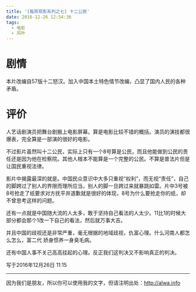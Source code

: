 ```yaml
---
title: '[每周观影系列之七] 十二公民'
date: 2016-12-26 12:54:36
tags:
  - 电影
  - 风叶
---
```


# 剧情
本片改编自57版十二怒汉。加入中国本土特色情节改编，凸显了国内人民的各种矛盾。
<!-- more -->

# 评价

人艺话剧演员把舞台剧搬上电影屏幕。算是电影比较不错的概括。演员的演技都很爆表，完全算是一部演的很好的电影。

不过影片虽然叫十二公民，实际上只有一个8号算是公民，而且他能做到公民的责任还是因为他在检察院。其他人根本不能算是一个完整的公民。不算是普法片但是让国民重视法律。

影片中揭露最深的就是。中国民众意识中大多只重视“权利”，而无视“责任”，自己的脚跨过了别人的界限而理所应当，别人的脚一旦跨过来就暴跳如雷。片中3号被8号抢走了纸要求对方抚平并道歉就是很好的体现，8号为什么要抢走你的纸，却不曾思考这样的问题。

还有一点就是中国随大流的人太多，敢于坚持自己看法的人太少。11比1的时候大部分都会那个1改一下自己的看法，然后就万事大吉。

并且中国的歧视还是非常严重，毫无根据的地域歧视，仇富心理。什么河南人都怎么怎么，富二代 娇身惯养一身臭毛病。

还有中国人事不关己高高挂起的心理。反正我们这判决又不影响真正的判决。


写于2016年12月26日 11:15


---

因为我们是朋友，所以你可以使用我的文字，但请注明出处：http://alwa.info
